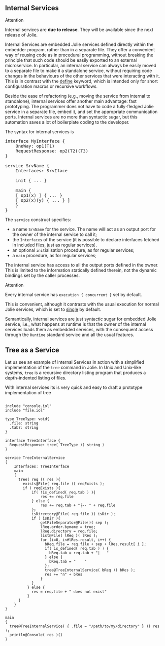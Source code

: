 ## Internal Services

<div class="panel panel-primary">
 	<div class="panel-heading">
  	<p class="panel-title">Attention</hp>
  </div>
  <div class="panel-body">
    <p>Internal services are <strong>due to release</strong>. They will be available since the next release of Jolie.
    </p>
	</div>
</div>

Internal Services are embedded Jolie services defined directly within the embedder program, rather than in a separate file. They offer a convenient way of reusing code as in procedural programming, without breaking the principle that such code should be easily exported to an external microservice. In particular, an internal service can always be easily moved to a separate file to make it a standalone service, without requiring code changes in the behaviours of the other services that were interacting with it. This is in contrast with the [define](#!documentation/basics/define.html) keyword, which is intended only for short configuration macros or recursive workflows.

Beside the ease of refactoring (e.g., moving the service from internal to standalone), internal services offer another main advantage: fast prototyping. The programmer does not have to code a fully-fledged Jolie service in a separate file, embed it, and set the appropriate communication ports. Internal services are no more than syntactic sugar, but this automation saves a lot of boilerplate coding to the developer.

The syntax for internal services is

<pre class="syntax">
interface MyInterface {
	OneWay: op1(T1)
	RequestResponse: op2(T2)(T3)
}

service SrvName {
	Interfaces: SrvIface

	init { ... }

	main {
    [ op1(x) ] { ... }
    [ op2(x)(y) { ... } ]
	}
}
</pre>

The `service` construct specifies:

- a name `SrvName` for the service. The name will act as an output port for the owner of the internal service to call it;
- the `Interfaces` of the service (it is possible to declare interfaces fetched in included files, just as regular services).
- an optional `init`ialisation procedure, as for regular services;
- a `main` procedure, as for regular services;

The internal service has access to all the output ports defined in the owner. This is limited to the information statically defined therein, not the dynamic bindings set by the caller processes.

<div class="panel panel-primary">
 	<div class="panel-heading">
  	<p class="panel-title">Attention</hp>
  </div>
  <div class="panel-body">
    <p>Every internal service has <code>execution { concurrent }</code> set by default. </p>
    <p>
    	This is convenient, although it contrasts with the usual execution for normal Jolie services, which is set to <a href="!documentation/basics/composing_statements.html#statement-execution-operators">single</a> by default.
    </p>
	</div>
</div>

Semantically, internal services are just syntactic sugar for embedded Jolie service, i.e., what happens at runtime is that the owner of the internal services loads them as embedded services, with the consequent access through the `Runtime` standard service and all the usual features.

## Tree as a Service

Let us see an example of Internal Services in action with a simplified implementation of the `tree` command in Jolie. In Unix and Unix-like systems, `tree` is a recursive directory listing program that produces a depth-indented listing of files.

With internal services its is very quick and easy to draft a prototype implementation of tree

<pre><code class="language-jolie code">
include "console.iol"
include "file.iol"

type TreeType: void{
  .file: string
  .tab?: string
}

interface TreeInterface {
  RequestResponse: tree( TreeType )( string )
}

service TreeInternalService
{
	Interfaces: TreeInterface
	main
	{
	  tree( req )( res ){
	  	exists@File( req.file )( reqExists );
	  	if ( reqExists ){
	  		if( !is_defined( req.tab ) ){
	  			res += req.file
	  		} else {
		  		res += req.tab + "├-- " + req.file
		  	};
	  		isDirectory@File( req.file )( isDir );
		  	if ( isDir ){
		  		getFileSeparator@File()( sep );
		  		lReq.order.byname = true;
		  		lReq.directory = req.file;
		  		list@File( lReq )( lRes );
		  		for (i=0, i<#lRes.result, i++) {
		  		  bReq.file = req.file + sep + lRes.result[ i ];
		  		  if( is_defined( req.tab ) ) {
		  		  	bReq.tab = req.tab + "|   "
		  		  } else {
		  		  	bReq.tab = "    "
		  		  };
		  		  tree@TreeInternalService( bReq )( bRes );
		  		  res += "n" + bRes
		  		}
	  		}
		  } else {
		  	res = req.file + " does not exist"
		  }
	  }
	}
}

main
{
  tree@TreeInternalService( { .file = "/path/to/my/directory" } )( res );
  println@Console( res )()
}
</code></pre>
